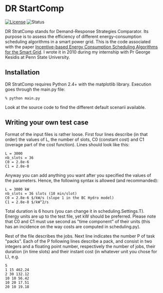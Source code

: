 # DR StartComp

[![License](https://img.shields.io/badge/License-GPLv2-green.svg)](https://opensource.org/licenses/GPL-2.0)
![Status](https://img.shields.io/badge/status-archive-lightgrey.svg)

DR StratComp stands for Demand-Response Strategies Comparator. Its purpose is
to assess the efficiency of different energy-consumption scheduling algorithms
in a smart power grid. This is the code associated with the paper
[Incentive-based Energy Consumption Scheduling Algorithms for the Smart
Grid](https://scaron.info/research/conf/smartgridcomm-2010.html). I wrote it in
2010 during my internship with Pr George Kesidis at Penn State University.

## Installation

DR StratComp requires Python 2.4+ with the matplotlib library. Execution goes
through the main.py file:

	% python main.py

Look at the source code to find the different default scenarii available.

## Writing your own test case

Format of the input files is rather loose. First four lines describe (in that
order) the values of L, the number of slots, C0 (constant cost) and C1 (overage
part of the cost function). Lines should look like this:

    L = 3000
    nb_slots = 36
    C0 = 2.8e-6
    C1 = 2.8e-8

Anyway you can add anything you want after you specified the values of the
parameters. Hence, the following syntax is allowed (and recommanded):

    L = 3000 kW
    nb_slots = 36 slots (10 min/slot)
    C0 = 2.8e-6 $/kW/s (slope 1 in the BC Hydro model)
    C1 = 2.8e-8 $/kW^2/s

Total duration is 6 hours (you can change it in scheduling.Settings.T). Energy
units are up to the test file, yet kW should be preferred. Please note that C0
and C1 must use second as "time component" of their units (this has an
incidence on the way costs are computed in scheduling.py).

Rest of the file describes the jobs. Next line indicates the number P of task
"packs". Each of the P following lines describe a pack, and consist in two
integers and a floating point number, respectively the number of jobs, their
duration (in time slots) and their instant cost (in whatever unit you chose for
L), e.g.

    5
    1 15 462.24
    2 30 132.12
    10 10 56.42
    10 20 17.51
    20 10 19.18
